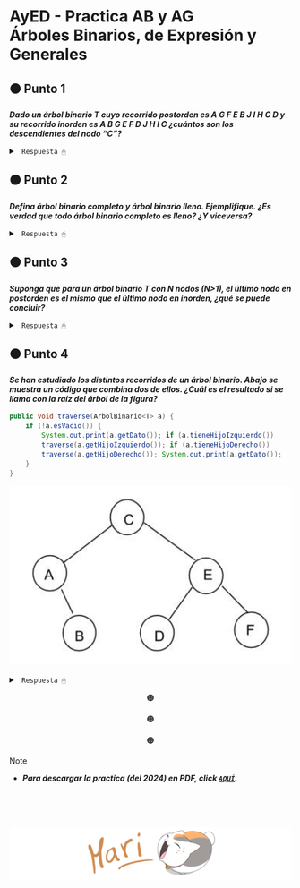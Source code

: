 # AyED - Practica AB y AG <br> Árboles Binarios, de Expresión y Generales

## 🟠 Punto 1
***Dado un árbol binario T cuyo recorrido postorden es A G F E B J I H C D y su recorrido inorden es A B G E F D J H I C ¿cuántos son los descendientes del nodo “C”?***

<details><summary> <code> Respuesta 🖱 </code></summary><br>

El nodo C tiene 3 descendientes --> D es la raiz. C pertenece al subarbol derecho [SD = J I H C], y por lo visto en el recorrido PostOrden, C es la raiz del subarbol derecho por lo cual J, H, C son descendientes.

</details>

## 🟠 Punto 2

***Defina árbol binario completo y árbol binario lleno. Ejemplifique. ¿Es verdad que todo árbol binario completo es lleno? ¿Y viceversa?***

<details><summary> <code> Respuesta 🖱 </code></summary><br>

* ARBOL BINARIO LLENO: dado un arbol binario **T** de altura **h**, diremos que **T** es lleno si cada nodo interno tiene grado 2 y todas las hojas están en el mismo nivel. 

* ARBOL BINARIO COMPLETO: dado un arbol binario **T** de altura **h**, diremos que **T** es completo si es lleno de altura **h-1** y el nivel **h** se completa de izquierda a derecha.

No todo arbol binario completo es un arbol lleno, pues un arbol completo puede no tener todas las hojas al mismo nivel, pero todos los arboles binarios llenos son completos, especificamente con todo el nivel h completo. 

</details>

## 🟠 Punto 3

***Suponga que para un árbol binario T con N nodos (N>1), el último nodo en postorden es el mismo que el último nodo en inorden, ¿qué se puede concluir?***

<details><summary> <code> Respuesta 🖱 </code></summary><br>

Se puede concluir que el subárbol derecho de T es vacío puesto que se cumple

~~~
PostOrden   --> ......................... R

InOrden     --> (..SubIzq..) R (..SubDer..)
~~~

Como en PostOrden el último nodo SIEMPRE es la raiz, para que se cumpla el enunciado, el árbol no debería tener subarbol derecho.

</details>

## 🟠 Punto 4

***Se han estudiado los distintos recorridos de un árbol binario. Abajo se muestra un código que combina dos de ellos. ¿Cuál es el resultado si se llama con la raíz del árbol de la figura?***

~~~java
public void traverse(ArbolBinario<T> a) { 
    if (!a.esVacio()) {
        System.out.print(a.getDato()); if (a.tieneHijoIzquierdo())
        traverse(a.getHijoIzquierdo()); if (a.tieneHijoDerecho())
        traverse(a.getHijoDerecho()); System.out.print(a.getDato());
    }
}
~~~

![imagen](/AyEDproject/src/recursos/imagen10.png)

<details><summary> <code> Respuesta 🖱 </code></summary><br>

El programa imprime C - A - B - B - A - E - D - D - F - F - E - C

</details>

<p align=center>🟠</p>
<p align=center>🟠</p>
<p align=center>🟠</p>

>[!NOTE]
>
> * ***Para descargar la practica (del 2024) en PDF, click [<code>AQUÍ</code>](https://drive.google.com/file/d/1Z1ls6fbvRF_Txi7E3y9l3MBjc74iTLvF/view?usp=sharing).***


<br>
<br>
<br>


<p><img align="center" src="https://github.com/Marimari2342/Marimari2342/blob/main/firmagith.png" alt="marigit"/></p>
